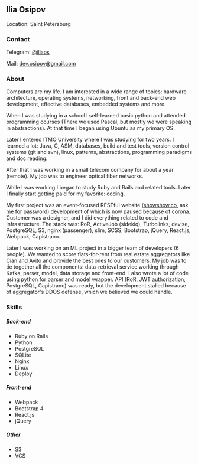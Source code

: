 ## Ilia Osipov
Location: Saint Petersburg

### Contact

Telegram: [@iliaos](https://t.me/iliaos)

Mail: [dev.osipov@gmail.com](mailto:dev.osipov@gmail.com)

### About

Computers are my life. I am interested in a wide range of topics: hardware architecture, operating systems, networking, front and back-end web development, effective databases, embedded systems and more.

When I was studying in a school I self-learned basic python and attended programming courses (There we used Pascal, but mostly we were speaking in abstractions). At that time I began using Ubuntu as my primary OS.

Later I entered ITMO University where I was studying for two years. I learned a lot: Java, C, ASM, databases, build and test tools, version control systems (git and svn), linux, patterns, abstractions, programming paradigms and doc reading.

After that I was working in a small telecom company for about a year (remote). My job was to engineer optical fiber networks.

While I was working I began to study Ruby and Rails and related tools.
Later I finally start getting paid for my favorite: coding. 

My first project was an event-focused RESTful website ([showshow.co](https://showshow.co), ask me for password) development of which is now paused because of corona. Customer was a designer, and I did everything related to code and infrastructure. 
The stack was: RoR, ActiveJob (sidekiq), Turbolinks, devise, PostgreSQL, S3, nginx (passenger), slim, SCSS, Bootstrap, jQuery, React.js, Webpack, Capistrano. 

Later I was working on an ML project in a bigger team of developers (6 people). We wanted to score flats-for-rent from real estate aggregators like Cian and Avito and provide the best ones to our customers.
My job was to tie together all the components: data-retrieval service working through Kafka, parser, model, data storage and front-end. I also wrote a lot of code using python for parser and model wrapper.
API (RoR, JWT authorization, PostgreSQL, Capistrano) was ready, but the development stalled because of aggregator's DDOS defense, which we believed we could handle.

### Skills

##### Back-end

* Ruby on Rails
* Python
* PostgreSQL
* SQLite
* Nginx
* Linux
* Deploy

##### Front-end

* Webpack
* Bootstrap 4
* React.js
* jQuery

##### Other

* S3
* VCS
